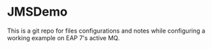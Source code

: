 # JMSDemo
This is a git repo for files configurations and notes while configuring a working example on EAP 7's active MQ. 
